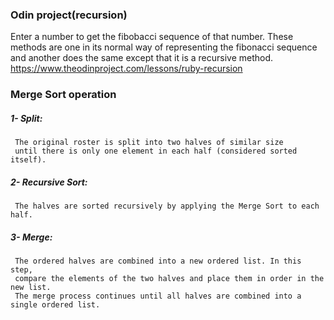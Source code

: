 ### Odin project(recursion) 
Enter a number to get the fibobacci sequence of that number.
These methods are one in its normal way of representing the 
fibonacci sequence and another does the same except that it 
is a recursive method.
https://www.theodinproject.com/lessons/ruby-recursion

### Merge Sort operation
##### 1- Split: 
     The original roster is split into two halves of similar size
     until there is only one element in each half (considered sorted itself).
##### 2- Recursive Sort: 
     The halves are sorted recursively by applying the Merge Sort to each half.
##### 3- Merge: 
     The ordered halves are combined into a new ordered list. In this step,
     compare the elements of the two halves and place them in order in the new list.
     The merge process continues until all halves are combined into a single ordered list.